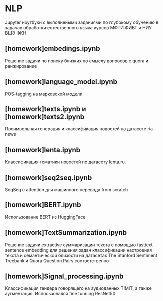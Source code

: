 # NLP
Jupyter ноутбуки с выполнеными заданиями по глубокому обучению в задачах обработки естественного языка курсов МФТИ ФИВТ и НИУ ВШЭ ФКН

## [homework]embedings.ipynb 
Решение задачи по поиску близких по смыслу вопросов с quora и ранжирование

## [homework]language_model.ipynb
POS-tagging на марковской модели

## [homework]texts.ipynb и [homework]texts2.ipynb
Посимвольная генерация и классификация новостей на датасете ria news

## [homework]lenta.ipynb
Классификация тематики новостей по датасету lenta.ru. 

## [homework]seq2seq.ipynb
SeqSeq с attention для машинного перевода from scratch

## [homework]BERT.ipynb
Использование BERT из HuggingFace

## [homework]TextSummarization.ipynb
Решение задачи extractive суммаризации текста с помощью fasttext sentence embedding для решения задач классификации настроения текста и семантической близости на датасетах The Stanford Sentiment Treebank и Quora Question Pairs соответственно

## [homework]Signal_processing.ipynb
Классификация гендера говорящего на аудиоданных TIMIT, а также аугментация. Использовался fine tunning ResNet50
